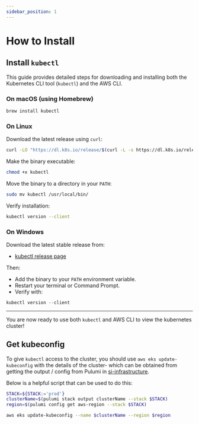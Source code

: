 ```yaml
---
sidebar_position: 1
---
```


# How to Install
## Install `kubectl` 

This guide provides detailed steps for downloading and installing both the Kubernetes CLI tool (`kubectl`) and the AWS CLI.

### On macOS (using Homebrew)

```bash
brew install kubectl
```

### On Linux

Download the latest release using `curl`:

```bash
curl -LO "https://dl.k8s.io/release/$(curl -L -s https://dl.k8s.io/release/stable.txt)/bin/linux/amd64/kubectl"
```

Make the binary executable:

```bash
chmod +x kubectl
```

Move the binary to a directory in your `PATH`:

```bash
sudo mv kubectl /usr/local/bin/
```

Verify installation:

```bash
kubectl version --client
```

### On Windows

Download the latest stable release from:
- [kubectl release page](https://kubernetes.io/docs/tasks/tools/#kubectl)

Then:
- Add the binary to your `PATH` environment variable.
- Restart your terminal or Command Prompt.
- Verify with:

```powershell
kubectl version --client
```

---

You are now ready to use both `kubectl` and AWS CLI to view the kubernetes cluster!

## Get kubeconfig
To give `kubectl` access to the cluster, you should use `aws eks update-kubeconfig` with the details of the cluster- which can be obtained from getting the output / config from Pulumi in [si-infrastructure](https://github.com/EducationNetworkGroup/si-infrastructure/).

Below is a helpful script that can be used to do this:

```bash title='aws-getkubeconfig.sh'
STACK=${STACK:='prod'}
clusterName=$(pulumi stack output clusterName --stack $STACK)
region=$(pulumi config get aws-region --stack $STACK)

aws eks update-kubeconfig --name $clusterName --region $region
```


